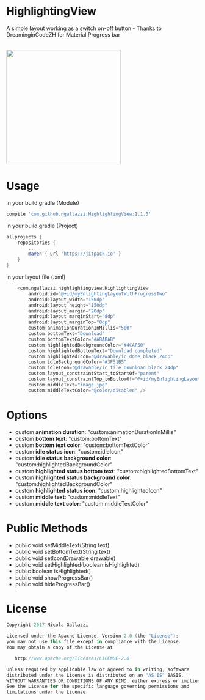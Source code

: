 # HighlightingView
A simple layout working as a switch on-off button - Thanks to DreaminginCodeZH for Material Progress bar

<br>
<img src="https://github.com/ngallazzi/HighlightingView/blob/master/highlighted.gif" width="300" />
<br>

# Usage

in your build.gradle (Module)
```groovy
compile 'com.github.ngallazzi:HighlightingView:1.1.0'
```

in your build.gradle (Project)
```groovy
allprojects {
	repositories {
		...
		maven { url 'https://jitpack.io' }
	}
}
```
in your layout file (.xml)
```groovy
	<com.ngallazzi.highlightingview.HighlightingView
        android:id="@+id/myEnlightingLayoutWithProgressTwo"
        android:layout_width="150dp"
        android:layout_height="150dp"
        android:layout_margin="20dp"
        android:layout_marginStart="8dp"
        android:layout_marginTop="8dp"
        custom:animationDurationInMillis="500"
        custom:bottomText="Download"
        custom:bottomTextColor="#ABABAB"
        custom:highlightedBackgroundColor="#4CAF50"
        custom:highlightedBottomText="Download completed"
        custom:highlightedIcon="@drawable/ic_done_black_24dp"
        custom:idleBackgroundColor="#3F51B5"
        custom:idleIcon="@drawable/ic_file_download_black_24dp"
        custom:layout_constraintStart_toStartOf="parent"
        custom:layout_constraintTop_toBottomOf="@+id/myEnlightingLayout"
        custom:middleText="image.jpg"
        custom:middleTextColor="@color/disabled" />
```
# Options
 - custom **animation duration**: "custom:animationDurationInMillis"
 - custom **bottom text**: "custom:bottomText"
 - custom **bottom text color**: "custom:bottomTextColor"
 - custom **idle status icon**: "custom:idleIcon"
 - custom **idle status background color**: "custom:highlightedBackgroundColor"
 - custom **highlighted status bottom text**: "custom:highlightedBottomText"
 - custom **highlighted status background color**: "custom:highlightedBackgroundColor"
 - custom **highlighted status icon**: "custom:highlightedIcon"
 - custom **middle text**: "custom:middleText"
 - custom **middle text color**: "custom:middleTextColor"
 
# Public Methods

 - public void setMiddleText(String text)
 - public void setBottomText(String text)
 - public void setIcon(Drawable drawable)
 - public void setHighlighted(boolean isHighlighted)
 - public boolean isHighlighted()
 - public void showProgressBar()
 - public void hideProgressBar()
 
 # License
```groovy 
Copyright 2017 Nicola Gallazzi

Licensed under the Apache License, Version 2.0 (the "License");
you may not use this file except in compliance with the License.
You may obtain a copy of the License at

   http://www.apache.org/licenses/LICENSE-2.0

Unless required by applicable law or agreed to in writing, software
distributed under the License is distributed on an "AS IS" BASIS,
WITHOUT WARRANTIES OR CONDITIONS OF ANY KIND, either express or implied.
See the License for the specific language governing permissions and
limitations under the License.
```
